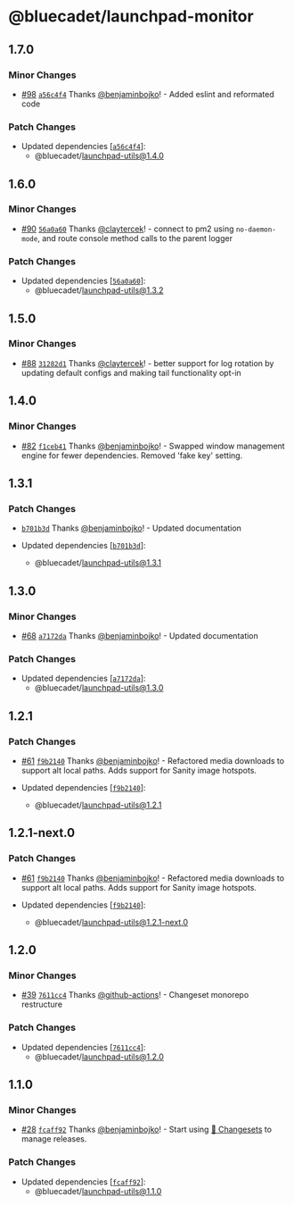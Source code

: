 # @bluecadet/launchpad-monitor

## 1.7.0

### Minor Changes

- [#98](https://github.com/bluecadet/launchpad/pull/98) [`a56c4f4`](https://github.com/bluecadet/launchpad/commit/a56c4f42e1ade3513783b7ccab3d8ff979f5deee) Thanks [@benjaminbojko](https://github.com/benjaminbojko)! - Added eslint and reformated code

### Patch Changes

- Updated dependencies [[`a56c4f4`](https://github.com/bluecadet/launchpad/commit/a56c4f42e1ade3513783b7ccab3d8ff979f5deee)]:
  - @bluecadet/launchpad-utils@1.4.0

## 1.6.0

### Minor Changes

- [#90](https://github.com/bluecadet/launchpad/pull/90) [`56a0a60`](https://github.com/bluecadet/launchpad/commit/56a0a60d88671d788a90eb80c5d0b37187879158) Thanks [@claytercek](https://github.com/claytercek)! - connect to pm2 using `no-daemon-mode`, and route console method calls to the parent logger

### Patch Changes

- Updated dependencies [[`56a0a60`](https://github.com/bluecadet/launchpad/commit/56a0a60d88671d788a90eb80c5d0b37187879158)]:
  - @bluecadet/launchpad-utils@1.3.2

## 1.5.0

### Minor Changes

- [#88](https://github.com/bluecadet/launchpad/pull/88) [`31282d1`](https://github.com/bluecadet/launchpad/commit/31282d1bbf122e1eb989bdba3c2baa77053e7edc) Thanks [@claytercek](https://github.com/claytercek)! - better support for log rotation by updating default configs and making tail functionality opt-in

## 1.4.0

### Minor Changes

- [#82](https://github.com/bluecadet/launchpad/pull/82) [`f1ceb41`](https://github.com/bluecadet/launchpad/commit/f1ceb41c61d7eb8cce48d3ae2c81e39dd341e84c) Thanks [@benjaminbojko](https://github.com/benjaminbojko)! - Swapped window management engine for fewer dependencies. Removed 'fake key' setting.

## 1.3.1

### Patch Changes

- [`b701b3d`](https://github.com/bluecadet/launchpad/commit/b701b3db5b7177393a5dd0b53c8dcac82f0994e3) Thanks [@benjaminbojko](https://github.com/benjaminbojko)! - Updated documentation

- Updated dependencies [[`b701b3d`](https://github.com/bluecadet/launchpad/commit/b701b3db5b7177393a5dd0b53c8dcac82f0994e3)]:
  - @bluecadet/launchpad-utils@1.3.1

## 1.3.0

### Minor Changes

- [#68](https://github.com/bluecadet/launchpad/pull/68) [`a7172da`](https://github.com/bluecadet/launchpad/commit/a7172dad86b0f8ab479128b013593e13f36cb0e3) Thanks [@benjaminbojko](https://github.com/benjaminbojko)! - Updated documentation

### Patch Changes

- Updated dependencies [[`a7172da`](https://github.com/bluecadet/launchpad/commit/a7172dad86b0f8ab479128b013593e13f36cb0e3)]:
  - @bluecadet/launchpad-utils@1.3.0

## 1.2.1

### Patch Changes

- [#61](https://github.com/bluecadet/launchpad/pull/61) [`f9b2140`](https://github.com/bluecadet/launchpad/commit/f9b21407af6d4f874473eed860e7a925475b7e41) Thanks [@benjaminbojko](https://github.com/benjaminbojko)! - Refactored media downloads to support alt local paths. Adds support for Sanity image hotspots.

- Updated dependencies [[`f9b2140`](https://github.com/bluecadet/launchpad/commit/f9b21407af6d4f874473eed860e7a925475b7e41)]:
  - @bluecadet/launchpad-utils@1.2.1

## 1.2.1-next.0

### Patch Changes

- [#61](https://github.com/bluecadet/launchpad/pull/61) [`f9b2140`](https://github.com/bluecadet/launchpad/commit/f9b21407af6d4f874473eed860e7a925475b7e41) Thanks [@benjaminbojko](https://github.com/benjaminbojko)! - Refactored media downloads to support alt local paths. Adds support for Sanity image hotspots.

- Updated dependencies [[`f9b2140`](https://github.com/bluecadet/launchpad/commit/f9b21407af6d4f874473eed860e7a925475b7e41)]:
  - @bluecadet/launchpad-utils@1.2.1-next.0

## 1.2.0

### Minor Changes

- [#39](https://github.com/bluecadet/launchpad/pull/39) [`7611cc4`](https://github.com/bluecadet/launchpad/commit/7611cc40742bf32012d5ce6dd5da155644ba0e23) Thanks [@github-actions](https://github.com/apps/github-actions)! - Changeset monorepo restructure

### Patch Changes

- Updated dependencies [[`7611cc4`](https://github.com/bluecadet/launchpad/commit/7611cc40742bf32012d5ce6dd5da155644ba0e23)]:
  - @bluecadet/launchpad-utils@1.2.0

## 1.1.0

### Minor Changes

- [#28](https://github.com/bluecadet/launchpad/pull/28) [`fcaff92`](https://github.com/bluecadet/launchpad/commit/fcaff9254f86b4313f9a1a737b19c26cc0839dfc) Thanks [@benjaminbojko](https://github.com/benjaminbojko)! - Start using [🦋 Changesets](https://github.com/changesets/changesets) to manage releases.

### Patch Changes

- Updated dependencies [[`fcaff92`](https://github.com/bluecadet/launchpad/commit/fcaff9254f86b4313f9a1a737b19c26cc0839dfc)]:
  - @bluecadet/launchpad-utils@1.1.0
